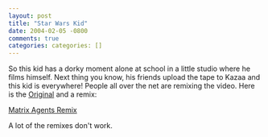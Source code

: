 ```yaml
---
layout: post
title: "Star Wars Kid"
date: 2004-02-05 -0800
comments: true
categories: categories: []
---
```

So this kid has a dorky moment alone at school in a little studio where
he films himself. Next thing you know, his friends upload the tape to
Kazaa and this kid is everywhere! People all over the net are remixing
the video. Here is the [Original](http://www.jedimaster.net/index.htm)
and a remix:

[Matrix Agents Remix](http://www.jedimaster.net/matrix_agents.htm)

A lot of the remixes don't work.

